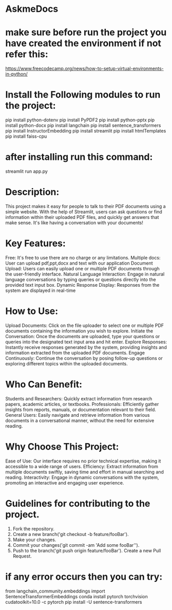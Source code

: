 # AskmeDocs

# make sure before run the project you have created the environment if not refer this: 
https://www.freecodecamp.org/news/how-to-setup-virtual-environments-in-python/


# Install the Following modules to run the project: 
pip install python-dotenv
pip install PyPDF2
pip install python-pptx
pip install python-docx
pip install langchain
pip install sentence_transformers
pip install InstructorEmbedding
pip install streamlit
pip install htmlTemplates
pip install faiss-cpu	


# after installing run this command:
streamlit run app.py

# Description:
This project makes it easy for people to talk to their PDF documents using a simple website. With the help of Streamlit, users can ask questions or find information within their uploaded PDF files, and quickly get answers that make sense. It's like having a conversation with your documents!

# Key Features:
Free: It's free to use there are no charge or any limitations.
Multiple docs: User can upload pdf,ppt,docx and text with our application
Document Upload: Users can easily upload one or multiple PDF documents through the user-friendly interface.
Natural Language Interaction: Engage in natural language conversations by typing queries or questions directly into the provided text input box.
Dynamic Response Display: Responses from the system are displayed in real-time

# How to Use:
Upload Documents: Click on the file uploader to select one or multiple PDF documents containing the information you wish to explore.
Initiate the Conversation: Once the documents are uploaded, type your questions or queries into the designated text input area and hit enter.
Explore Responses: Instantly receive responses generated by the system, providing insights and information extracted from the uploaded PDF documents.
Engage Continuously: Continue the conversation by posing follow-up questions or exploring different topics within the uploaded documents.

# Who Can Benefit:
Students and Researchers: Quickly extract information from research papers, academic articles, or textbooks.
Professionals: Efficiently gather insights from reports, manuals, or documentation relevant to their field.
General Users: Easily navigate and retrieve information from various documents in a conversational manner, without the need for extensive reading.

# Why Choose This Project:
Ease of Use: Our interface requires no prior technical expertise, making it accessible to a wide range of users.
Efficiency: Extract information from multiple documents swiftly, saving time and effort in manual searching and reading.
Interactivity: Engage in dynamic conversations with the system, promoting an interactive and engaging user experience.

# Guidelines for contributing to the project.
1. Fork the repository.
2. Create a new branch('git checkout -b feature/fooBar').
3. Make your changes.
4. Commit your changes('git commit -am 'Add some fooBar'').
5. Push to the branch('git push origin feature/fooBar').
Create a new Pull Request.

# if any error occurs then you can try:
from langchain_community.embeddings import SentenceTransformerEmbeddings
conda install pytorch torchvision cudatoolkit=10.0 -c pytorch
pip install -U sentence-transformers
